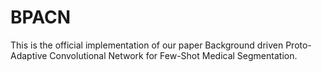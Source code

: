 # BPACN
This is the official implementation of our paper  Background driven Proto-Adaptive Convolutional Network for Few-Shot Medical Segmentation.
